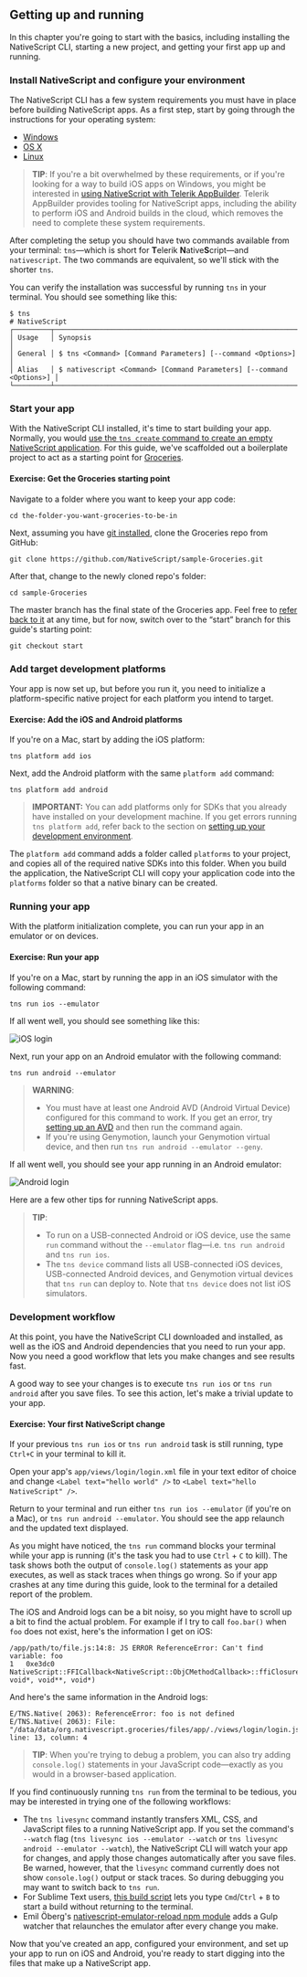 ## Getting up and running

In this chapter you're going to start with the basics, including installing the NativeScript CLI, starting a new project, and getting your first app up and running.

### Install NativeScript and configure your environment

The NativeScript CLI has a few system requirements you must have in place before building NativeScript apps. As a first step, start by going through the instructions for your operating system:

- [Windows](/setup/ns-cli-setup/ns-setup-win.html)
- [OS X](/setup/ns-cli-setup/ns-setup-os-x.html)
- [Linux](/setup/ns-cli-setup/ns-setup-linux.html)

> **TIP**: If you're a bit overwhelmed by these requirements, or if you're looking for a way to build iOS apps on Windows, you might be interested in [using NativeScript with Telerik AppBuilder](/setup/quick-setup#the-appbuilder-tool-set). Telerik AppBuilder provides tooling for NativeScript apps, including the ability to perform iOS and Android builds in the cloud, which removes the need to complete these system requirements.

After completing the setup you should have two commands available from your terminal: `tns`—which is short for **T**elerik **N**ative**S**cript—and `nativescript`. The two commands are equivalent, so we'll stick with the shorter `tns`.

You can verify the installation was successful by running `tns` in your terminal. You should see something like this:

```
$ tns
# NativeScript
┌─────────┬─────────────────────────────────────────────────────────────────────┐
│ Usage   │ Synopsis                                                            │
│ General │ $ tns <Command> [Command Parameters] [--command <Options>]          │
│ Alias   │ $ nativescript <Command> [Command Parameters] [--command <Options>] │
└─────────┴─────────────────────────────────────────────────────────────────────┘
```

### Start your app

With the NativeScript CLI installed, it's time to start building your app. Normally, you would [use the `tns create` command to create an empty NativeScript application](https://github.com/NativeScript/NativeScript-cli#create-project). For this guide, we've scaffolded out a boilerplate project to act as a starting point for [Groceries](https://github.com/NativeScript/sample-Groceries).

<h4 class="exercise-start">
    <b>Exercise</b>: Get the Groceries starting point
</h4>

Navigate to a folder where you want to keep your app code:

<div class="no-copy-button"></div>

```
cd the-folder-you-want-groceries-to-be-in
```

Next, assuming you have [git installed](http://www.git-scm.com/), clone the Groceries repo from GitHub:

```
git clone https://github.com/NativeScript/sample-Groceries.git
```

After that, change to the newly cloned repo's folder:

```
cd sample-Groceries
```

The master branch has the final state of the Groceries app. Feel free to [refer back to it](https://github.com/NativeScript/sample-Groceries) at any time, but for now, switch over to the “start” branch for this guide's starting point:

```
git checkout start
```

<div class="exercise-end"></div>

### Add target development platforms

Your app is now set up, but before you run it, you need to initialize a platform-specific native project for each platform you intend to target.

<h4 class="exercise-start">
    <b>Exercise</b>: Add the iOS and Android platforms
</h4>

If you're on a Mac, start by adding the iOS platform:

```
tns platform add ios
```

Next, add the Android platform with the same `platform add` command:

```
tns platform add android
```

<div class="exercise-end"></div>

>**IMPORTANT:** You can add platforms only for SDKs that you already have installed on your development machine. If you get errors running `tns platform add`, refer back to the section on [setting up your development environment](#install-nativescript-and-configure-your-environment).

The `platform add` command adds a folder called `platforms` to your project, and copies all of the required native SDKs into this folder. When you build the application, the NativeScript CLI will copy your application code into the `platforms` folder so that a native binary can be created.

### Running your app

With the platform initialization complete, you can run your app in an emulator or on devices.

<h4 class="exercise-start">
    <b>Exercise</b>: Run your app
</h4>

If you're on a Mac, start by running the app in an iOS simulator with the following command:

```
tns run ios --emulator
```

If all went well, you should see something like this:

![iOS login](img/cli-getting-started/chapter1/ios/1.png)

Next, run your app on an Android emulator with the following command:

```
tns run android --emulator
```

> **WARNING**:
> * You must have at least one Android AVD (Android Virtual Device) configured for this command to work. If you get an error, try [setting up an AVD](https://www.genymotion.com/#!/) and then run the command again.
> * If you're using Genymotion, launch your Genymotion virtual device, and then run `tns run android --emulator --geny`. 

If all went well, you should see your app running in an Android emulator:

![Android login](img/cli-getting-started/chapter1/android/1.png)

<div class="exercise-end"></div>

Here are a few other tips for running NativeScript apps.

> **TIP**:
> * To run on a USB-connected Android or iOS device, use the same `run` command without the `--emulator` flag—i.e. `tns run android` and `tns run ios`.
> * The `tns device` command lists all USB-connected iOS devices, USB-connected Android devices, and Genymotion virtual devices that `tns run` can deploy to. Note that `tns device` does not list iOS simulators.

### Development workflow

At this point, you have the NativeScript CLI downloaded and installed, as well as the iOS and Android dependencies that you need to run your app. Now you need a good workflow that lets you make changes and see results fast.

A good way to see your changes is to execute `tns run ios` or `tns run android` after you save files. To see this action, let's make a trivial update to your app.

<h4 class="exercise-start">
    <b>Exercise</b>: Your first NativeScript change
</h4>

If your previous `tns run ios` or `tns run android` task is still running, type `Ctrl+C` in your terminal to kill it.

Open your app's `app/views/login/login.xml` file in your text editor of choice and change `<Label text="hello world" />` to `<Label text="hello NativeScript" />`.

Return to your terminal and run either `tns run ios --emulator` (if you're on a Mac), or `tns run android --emulator`. You should see the app relaunch and the updated text displayed.

<div class="exercise-end"></div>

As you might have noticed, the `tns run` command blocks your terminal while your app is running (it's the task you had to use `Ctrl` + `C` to kill). The task shows both the output of `console.log()` statements as your app executes, as well as stack traces when things go wrong. So if your app crashes at any time during this guide, look to the terminal for a detailed report of the problem.

The iOS and Android logs can be a bit noisy, so you might have to scroll up a bit to find the actual problem. For example if I try to call `foo.bar()` when `foo` does not exist, here's the information I get on iOS:

```
/app/path/to/file.js:14:8: JS ERROR ReferenceError: Can't find variable: foo
1   0xe3dc0 NativeScript::FFICallback<NativeScript::ObjCMethodCallback>::ffiClosureCallback(ffi_cif*, void*, void**, void*)
```

And here's the same information in the Android logs:

```
E/TNS.Native( 2063): ReferenceError: foo is not defined
E/TNS.Native( 2063): File: "/data/data/org.nativescript.groceries/files/app/./views/login/login.js, line: 13, column: 4
```

> **TIP**: When you're trying to debug a problem, you can also try adding `console.log()` statements in your JavaScript code—exactly as you would in a browser-based application.

If you find continuously running `tns run` from the terminal to be tedious, you may be interested in trying one of the following workflows:

* The `tns livesync` command instantly transfers XML, CSS, and JavaScript files to a running NativeScript app. If you set the command's `--watch` flag (`tns livesync ios --emulator --watch` or `tns livesync android --emulator --watch`), the NativeScript CLI will watch your app for changes, and apply those changes automatically after you save files. Be warned, however, that the `livesync` command currently does not show `console.log()` output or stack traces. So during debugging you may want to switch back to `tns run`.
* For Sublime Text users, [this build script](http://developer.telerik.com/featured/a-nativescript-development-workflow-for-sublime-text/) lets you type `Cmd`/`Ctrl` + `B` to start a build without returning to the terminal.
* Emil Öberg's [nativescript-emulator-reload npm module](https://github.com/emiloberg/nativescript-emulator-reload) adds a Gulp watcher that relaunches the emulator after every change you make.

Now that you've created an app, configured your environment, and set up your app to run on iOS and Android, you're ready to start digging into the files that make up a NativeScript app.